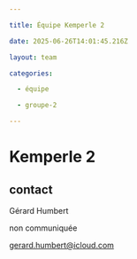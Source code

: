 ```yaml
---

title: Équipe Kemperle 2

date: 2025-06-26T14:01:45.216Z

layout: team

categories:

  - équipe

  - groupe-2

---
```


# Kemperle 2



## contact 

Gérard Humbert

non communiquée

gerard.humbert@icloud.com

